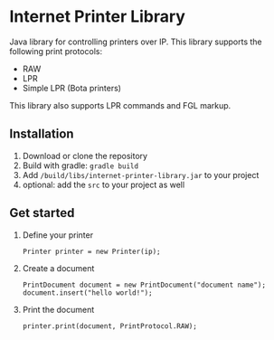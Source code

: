 # Internet Printer Library
Java library for controlling printers over IP.
This library supports the following print protocols:
* RAW
* LPR
* Simple LPR (Bota printers)

This library also supports LPR commands and FGL markup.

## Installation
1. Download or clone the repository
2. Build with gradle: ```gradle build```
3. Add ```/build/libs/internet-printer-library.jar``` to your project
4. optional: add the ```src``` to your project as well
 
## Get started
 1. Define your printer

    ```
    Printer printer = new Printer(ip);
    ```

 2. Create a document

    ```
    PrintDocument document = new PrintDocument("document name");
    document.insert("hello world!");
    ```

 3. Print the document

    ```
    printer.print(document, PrintProtocol.RAW);
    ```



